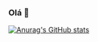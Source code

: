 ### Olá 👋

[![Anurag's GitHub stats](https://github-readme-stats.vercel.app/api?username=luizmosciaro)](https://github.com/luizmosciaro/github-readme-stats&hide=stars,prs,issues)
